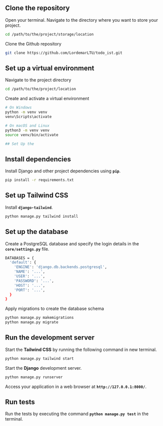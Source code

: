 ## Clone the repository
Open your terminal. Navigate to the directory where you want to store your project.
```bash
cd /path/to/the/project/storage/location
```
Clone the Github repository
```bash
git clone https://github.com/LordemarLTU/todo_ist.git
```

## Set up a virtual environment
Navigate to the project directory
```bash
cd /path/to/the/project/location
```
Create and activate a virtual environment
```bash
# On Windows
python -m venv venv
venv\Scripts\activate

# On macOS and Linux
python3 -m venv venv
source venv/bin/activate

## Set Up the 
```

## Install dependencies
Install Django and other project dependencies using **`pip`**.
```bash
pip install -r requirements.txt
```

## Set up Tailwind CSS
Install **`django-tailwind`**.
```bash
python manage.py tailwind install
```

## Set up the database
Create a PostgreSQL database and specify the login details in the **`core/settings.py`** file.
```bash
DATABASES = {
  'default': {
    'ENGINE': 'django.db.backends.postgresql',
    'NAME': '...',
    'USER': '...',
    'PASSWORD': '...',
    'HOST': '...',
    'PORT': '...',
  }
}
```
Apply migrations to create the database schema
```bash
python manage.py makemigrations
python manage.py migrate
```

## Run the development server
Start the **Tailwind CSS** by running the following command in new terminal.
```bash
python manage.py tailwind start
```
Start the **Django** development server.
```bash
python manage.py runserver
```
Access your application in a web browser at **`http://127.0.0.1:8000/`**.

## Run tests
Run the tests by executing the command **`python manage.py test`** in the terminal.
